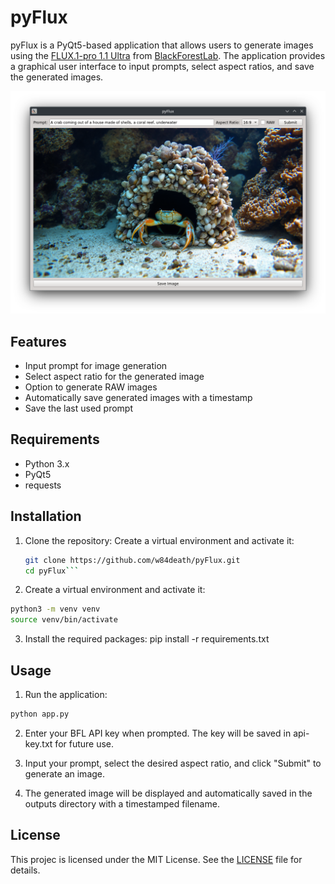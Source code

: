 # pyFlux

pyFlux is a PyQt5-based application that allows users to generate images using the [FLUX.1-pro 1.1 Ultra](https://blackforestlabs.io/flux1-1-ultra-and-raw/) from [BlackForestLab](https://blackforestlabs.io/). The application provides a graphical user interface to input prompts, select aspect ratios, and save the generated images.

![pyFlux Screenshot](pyFlux.png)

## Features

- Input prompt for image generation
- Select aspect ratio for the generated image
- Option to generate RAW images
- Automatically save generated images with a timestamp
- Save the last used prompt

## Requirements

- Python 3.x
- PyQt5
- requests

## Installation

1. Clone the repository:
Create a virtual environment and activate it:

   ```sh
   git clone https://github.com/w84death/pyFlux.git
   cd pyFlux```

2. Create a virtual environment and activate it:

```sh
python3 -m venv venv
source venv/bin/activate
```
3. Install the required packages:
pip install -r requirements.txt

## Usage

1. Run the application:

```sh
python app.py
```

2. Enter your BFL API key when prompted. The key will be saved in api-key.txt for future use.

3. Input your prompt, select the desired aspect ratio, and click "Submit" to generate an image.

4. The generated image will be displayed and automatically saved in the outputs directory with a timestamped filename.

## License
This projec
 is licensed under the MIT License. See the [LICENSE](LICENSE) file for details.